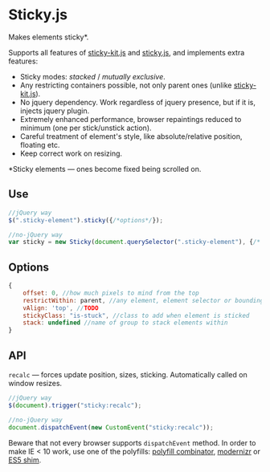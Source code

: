 # Sticky.js

Makes elements sticky*.

Supports all features of [sticky-kit.js](https://github.com/leafo/sticky-kit) and [sticky.js](https://github.com/garand/sticky), and 
implements extra features:

* Sticky modes: _stacked_ / _mutually exclusive_.
* Any restricting containers possible, not only parent ones (unlike [sticky-kit.js](https://github.com/leafo/sticky-kit)).
* No jquery dependency. Work regardless of jquery presence, but if it is, injects jquery plugin.
* Extremely enhanced performance, browser repaintings reduced to minimum (one per stick/unstick action).
* Careful treatment of element's style, like absolute/relative position, floating etc.
* Keep correct work on resizing.

*Sticky elements — ones become fixed being scrolled on.

## Use

```js
//jQuery way
$(".sticky-element").sticky({/*options*/});

//no-jQuery way
var sticky = new Sticky(document.querySelector(".sticky-element"), {/* options */});
```

## Options

```js
{
	offset: 0, //how much pixels to mind from the top
	restrictWithin: parent, //any element, element selector or bounding box like {top: 0, bottom: 100}
	vAlign: 'top', //TODO
	stickyClass: "is-stuck", //class to add when element is sticked
	stack: undefined //name of group to stack elements within
}
```

## API

`recalc` — forces update position, sizes, sticking. Automatically called on window resizes.
```js
//jQuery way
$(document).trigger("sticky:recalc");

//no-jQuery way
document.dispatchEvent(new CustomEvent("sticky:recalc"));
```

Beware that not every browser supports `dispatchEvent` method. In order to make IE < 10 work, use one of the polyfills: [polyfill combinator](https://github.com/jonathantneal/polyfill), [modernizr](https://github.com/Modernizr/Modernizr) or [ES5 shim](https://github.com/termi/ES5-DOM-SHIM).
